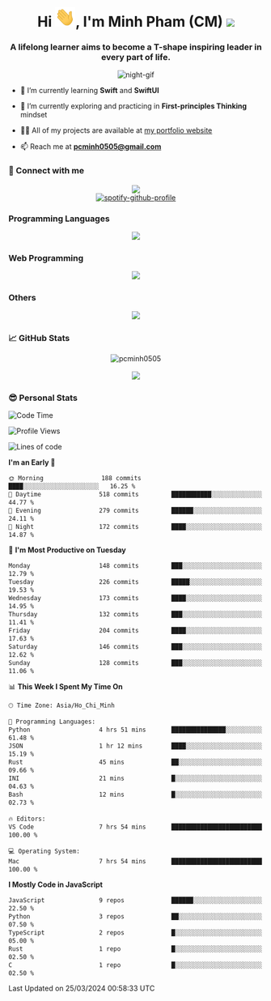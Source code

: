 <h1 align="center">Hi <img src="https://raw.githubusercontent.com/ABSphreak/ABSphreak/master/gifs/Hi.gif" width="40px" />, I'm Minh Pham (CM) <img src="https://media.giphy.com/media/1ynCEtlgMPAeNAqdnu/giphy.gif" width="20px" /> </h1>
<h3 align="center">A lifelong learner aims to become a T-shape inspiring leader in every part of life.</h3>

<p align="center">
  <img src="https://media.giphy.com/media/xUA7bdpLxQhsSQdyog/giphy.gif" alt="night-gif" height="200em"/>
</p>

- 🌱 I’m currently learning **Swift** and **SwiftUI**

- 🔭 I’m currently exploring and practicing in **First-principles Thinking** mindset

- 👨‍💻 All of my projects are available at [my portfolio website](https://pcminh0505.vercel.app/)

- 📫 Reach me at **pcminh0505@gmail.com**


<h3 align="left">🧬 Connect with me</h3>
<p align="center">
<a href="https://linkedin.com/in/pcminh0505" target="blank"><img align="center" src="https://img.shields.io/badge/linkedin-%230077B5.svg?style=for-the-badge&logo=linkedin&logoColor=white" /></a>
<br/>
<a href="https://spotify-github-profile.vercel.app/api/view?uid=217d5ndg2rakxarcnspwomj7q&redirect=true">
  <img height="350em" src="https://spotify-github-profile.vercel.app/api/view?uid=217d5ndg2rakxarcnspwomj7q&cover_image=true&theme=default&bar_color_cover=true" alt="spotify-github-profile" />
</a>
</p>

<h3 align="left">Programming Languages</h3>
<p align="center">
  <a href="https://skillicons.dev">
    <img src="https://skillicons.dev/icons?i=js,ts,go,py,java,swift,solidity,c,cpp" />
  </a>
</p>

<h3 align="left">Web Programming</h3>
<p align="center">
  <a href="https://skillicons.dev">
    <img src="https://skillicons.dev/icons?i=html,css,bootstrap,react,nextjs,graphql,spring,postgres,vercel" />
  </a>
</p>

<h3 align="left">Others</h3>
<p align="center">
  <a href="https://skillicons.dev">
    <img src="https://skillicons.dev/icons?i=tensorflow,figma,aws,firebase,gcp,vscode,visualstudio,androidstudio,arduino" />
  </a>
</p>

<h3 align="left">📈 GitHub Stats</h3>

<p align="center">
<img height="180em" src="https://github-readme-stats.vercel.app/api?username=pcminh0505&count_private=true&show_icons=true&include_all_commits=true&theme=ayu-mirage&show_icons=true&locale=en" alt="pcminh0505" />
<br/><br/>
<img src="https://github-profile-trophy.vercel.app/?username=pcminh0505&theme=onedark&rank=SECRET,SSS,SS,S,AAA,AA,A&column=3" />
</p>

<h3 align="left">😎 Personal Stats</h3>

<!--START_SECTION:waka-->
![Code Time](http://img.shields.io/badge/Code%20Time-1%2C181%20hrs%207%20mins-blue)

![Profile Views](http://img.shields.io/badge/Profile%20Views-0-blue)

![Lines of code](https://img.shields.io/badge/From%20Hello%20World%20I%27ve%20Written-10.0%20million%20lines%20of%20code-blue)

**I'm an Early 🐤** 

```text
🌞 Morning                188 commits         ████░░░░░░░░░░░░░░░░░░░░░   16.25 % 
🌆 Daytime                518 commits         ███████████░░░░░░░░░░░░░░   44.77 % 
🌃 Evening                279 commits         ██████░░░░░░░░░░░░░░░░░░░   24.11 % 
🌙 Night                  172 commits         ████░░░░░░░░░░░░░░░░░░░░░   14.87 % 
```
📅 **I'm Most Productive on Tuesday** 

```text
Monday                   148 commits         ███░░░░░░░░░░░░░░░░░░░░░░   12.79 % 
Tuesday                  226 commits         █████░░░░░░░░░░░░░░░░░░░░   19.53 % 
Wednesday                173 commits         ████░░░░░░░░░░░░░░░░░░░░░   14.95 % 
Thursday                 132 commits         ███░░░░░░░░░░░░░░░░░░░░░░   11.41 % 
Friday                   204 commits         ████░░░░░░░░░░░░░░░░░░░░░   17.63 % 
Saturday                 146 commits         ███░░░░░░░░░░░░░░░░░░░░░░   12.62 % 
Sunday                   128 commits         ███░░░░░░░░░░░░░░░░░░░░░░   11.06 % 
```


📊 **This Week I Spent My Time On** 

```text
🕑︎ Time Zone: Asia/Ho_Chi_Minh

💬 Programming Languages: 
Python                   4 hrs 51 mins       ███████████████░░░░░░░░░░   61.48 % 
JSON                     1 hr 12 mins        ████░░░░░░░░░░░░░░░░░░░░░   15.19 % 
Rust                     45 mins             ██░░░░░░░░░░░░░░░░░░░░░░░   09.66 % 
INI                      21 mins             █░░░░░░░░░░░░░░░░░░░░░░░░   04.63 % 
Bash                     12 mins             █░░░░░░░░░░░░░░░░░░░░░░░░   02.73 % 

🔥 Editors: 
VS Code                  7 hrs 54 mins       █████████████████████████   100.00 % 

💻 Operating System: 
Mac                      7 hrs 54 mins       █████████████████████████   100.00 % 
```

**I Mostly Code in JavaScript** 

```text
JavaScript               9 repos             ██████░░░░░░░░░░░░░░░░░░░   22.50 % 
Python                   3 repos             ██░░░░░░░░░░░░░░░░░░░░░░░   07.50 % 
TypeScript               2 repos             █░░░░░░░░░░░░░░░░░░░░░░░░   05.00 % 
Rust                     1 repo              █░░░░░░░░░░░░░░░░░░░░░░░░   02.50 % 
C                        1 repo              █░░░░░░░░░░░░░░░░░░░░░░░░   02.50 % 
```




 Last Updated on 25/03/2024 00:58:33 UTC
<!--END_SECTION:waka-->

